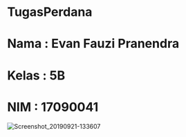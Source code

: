# TugasPerdana
# Nama : Evan Fauzi Pranendra <br>
# Kelas : 5B
# NIM : 17090041 <br>
![Screenshot_20190921-133607](https://user-images.githubusercontent.com/40778475/65370241-c1fcb700-dc80-11e9-8840-b4de1b46e61a.png)
